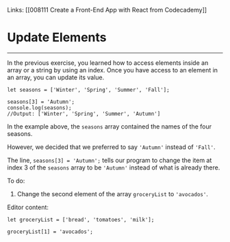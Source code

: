 Links:  [[008111 Create a Front-End App with React from Codecademy]]
# Update Elements

---
In the previous exercise, you learned how to access elements inside an array or a string by using an index. Once you have access to an element in an array, you can update its value.

```
let seasons = ['Winter', 'Spring', 'Summer', 'Fall'];

seasons[3] = 'Autumn';
console.log(seasons);
//Output: ['Winter', 'Spring', 'Summer', 'Autumn']
```

In the example above, the `seasons` array contained the names of the four seasons.

However, we decided that we preferred to say `'Autumn'` instead of `'Fall'`.

The line, `seasons[3] = 'Autumn';` tells our program to change the item at index 3 of the `seasons` array to be `'Autumn'` instead of what is already there.

To do:
1. Change the second element of the array `groceryList` to `'avocados'`.

Editor content:

	let groceryList = ['bread', 'tomatoes', 'milk'];

	groceryList[1] = 'avocados';